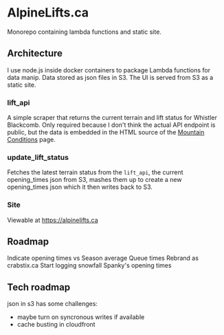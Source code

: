 # AlpineLifts.ca

Monorepo containing lambda functions and static site.

## Architecture

I use node.js inside docker containers to package Lambda functions for data manip. Data stored
as json files in S3. The UI is served from S3 as a static site.
### lift_api

A simple scraper that returns the current terrain and lift status for Whistler Blackcomb.
Only required because I don't think the actual API endpoint is public, but the data is
embedded in the HTML source of the [Mountain Conditions](https://www.whistlerblackcomb.com/the-mountain/mountain-conditions/terrain-and-lift-status.aspx) page.

### update_lift_status

Fetches the latest terrain status from the `lift_api`, the current opening_times json from S3,
mashes them up to create a new opening_times json which it then writes back to S3.

### Site

Viewable at https://alpinelifts.ca

## Roadmap

Indicate opening times vs Season average
Queue times
Rebrand as crabstix.ca
Start logging snowfall
Spanky's opening times

## Tech roadmap

json in s3 has some challenges:
 - maybe turn on syncronous writes if available
 - cache busting in cloudfront
